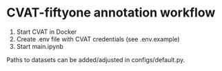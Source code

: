# CVAT-fiftyone annotation workflow

1. Start CVAT in Docker
2. Create .env file with CVAT credentials (see .env.example)
3. Start main.ipynb

Paths to datasets can be added/adjusted in configs/default.py.